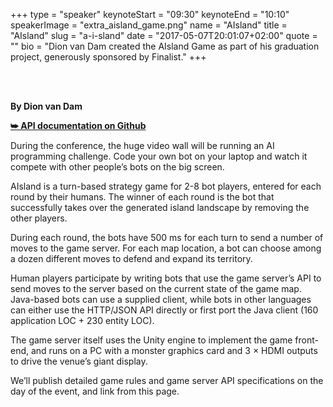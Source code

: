 +++
type         = "speaker"
keynoteStart = "09:30"
keynoteEnd   = "10:10"
speakerImage = "extra_aisland_game.png"
name         = "AIsland"
title        = "AIsland"
slug         = "a-i-sland"
date         = "2017-05-07T20:01:07+02:00"
quote        = ""
bio          = "Dion van Dam created the AIsland Game as part of his graduation project, generously sponsored by Finalist."
+++

<br/>
<br/>

**By Dion van Dam**

**[⮩ API documentation on Github](https://github.com/joyofcoding/aisland-doc#readme)**

During the conference, the huge video wall will be running an AI programming challenge.
Code your own bot on your laptop and watch it compete with other people’s bots on the big screen.

AIsland is a turn-based strategy game for 2-8 bot players, entered for each round by their humans.
The winner of each round is the bot that successfully takes over the generated island landscape by removing the other players.

During each round, the bots have 500 ms for each turn to send a number of moves to the game server.
For each map location, a bot can choose among a dozen different moves to defend and expand its territory.

Human players participate by writing bots that use the game server’s API to send moves to the server based on the current state of the game map.
Java-based bots can use a supplied client, while bots in other languages can either use the HTTP/JSON API directly or first port the Java client (160 application LOC + 230 entity LOC).

The game server itself uses the Unity engine to implement the game front-end, and runs on a PC with a monster graphics card and 3 × HDMI outputs to drive the venue’s giant display.

We’ll publish detailed game rules and game server API specifications on the day of the event, and link from this page.
